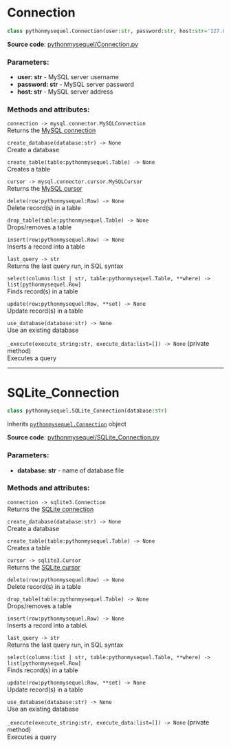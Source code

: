 # Connection

```python
class pythonmysequel.Connection(user:str, password:str, host:str='127.0.0.1')
```

**Source code**: [pythonmysequel/Connection.py](https://github.com/jasonli0616/PythonMySequel/blob/main/pythonmysequel/Connection.py)

### Parameters:
- **user: str** - MySQL server username
- **password: str** - MySQL server password
- **host: str** - MySQL server address

### Methods and attributes:
`connection -> mysql.connector.MySQLConnection`\
Returns the [MySQL connection](https://dev.mysql.com/doc/connector-python/en/connector-python-api-mysqlconnection.html)

`create_database(database:str) -> None`\
Create a database

`create_table(table:pythonmysequel.Table) -> None`\
Creates a table

`cursor -> mysql.connector.cursor.MySQLCursor`\
Returns the [MySQL cursor](https://dev.mysql.com/doc/connector-python/en/connector-python-api-mysqlcursor.html)

`delete(row:pythonmysequel:Row) -> None`\
Delete record(s) in a table

`drop_table(table:pythonmysequel.Table) -> None`\
Drops/removes a table

`insert(row:pythonmysequel.Row) -> None`\
Inserts a record into a table

`last_query -> str`\
Returns the last query run, in SQL syntax

`select(columns:list | str, table:pythonmysequel.Table, **where) -> list[pythonmysequel.Row]`\
Finds record(s) in a table

`update(row:pythonmysequel:Row, **set) -> None`\
Update record(s) in a table

`use_database(database:str) -> None`\
Use an existing database

`_execute(execute_string:str, execute_data:list=[]) -> None` (private method)\
Executes a query

---

# SQLite_Connection

```python
class pythonmysequel.SQLite_Connection(database:str)
```
Inherits [`pythonmysequel.Connection`](api_reference/connection.md#connection) object

**Source code**: [pythonmysequel/SQLite_Connection.py](https://github.com/jasonli0616/PythonMySequel/blob/main/pythonmysequel/SQLite_Connection.py)

### Parameters:
- **database: str** - name of database file

### Methods and attributes:
`connection -> sqlite3.Connection`\
Returns the [SQLite connection](https://docs.python.org/3/library/sqlite3.html#sqlite3.Connection)

`create_database(database:str) -> None`\
Create a database

`create_table(table:pythonmysequel.Table) -> None`\
Creates a table

`cursor -> sqlite3.Cursor`\
Returns the [SQLite cursor](https://docs.python.org/3/library/sqlite3.html#sqlite3.Cursor)

`delete(row:pythonmysequel:Row) -> None`\
Delete record(s) in a table

`drop_table(table:pythonmysequel.Table) -> None`\
Drops/removes a table

`insert(row:pythonmysequel.Row) -> None`\
Inserts a record into a table\

`last_query -> str`\
Returns the last query run, in SQL syntax

`select(columns:list | str, table:pythonmysequel.Table, **where) -> list[pythonmysequel.Row]`\
Finds record(s) in a table

`update(row:pythonmysequel:Row, **set) -> None`\
Update record(s) in a table

`use_database(database:str) -> None`\
Use an existing database

`_execute(execute_string:str, execute_data:list=[]) -> None` (private method)\
Executes a query